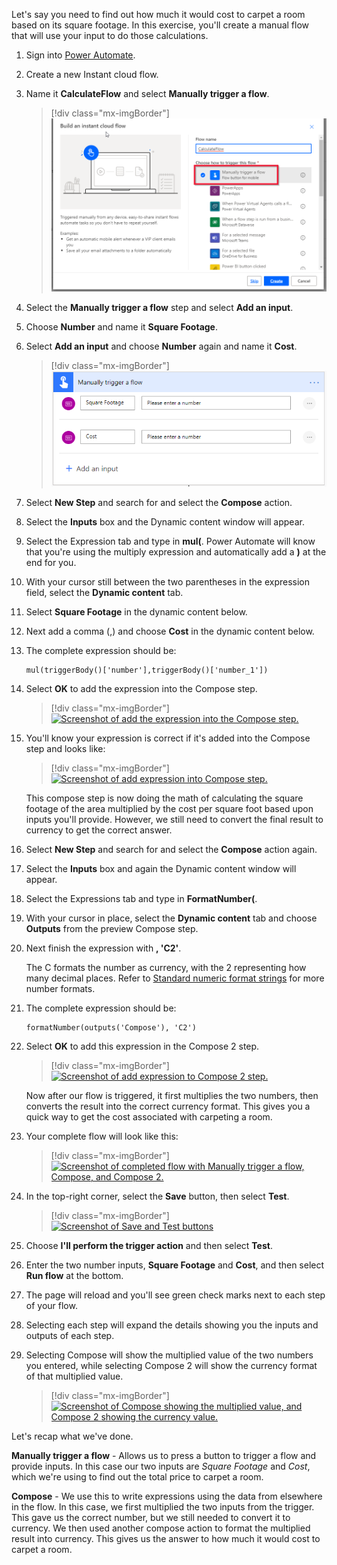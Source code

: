 Let's say you need to find out how much it would cost to carpet a room based on its square footage. In this exercise, you'll create a manual flow that will use your input to do those calculations.

1. Sign into [Power Automate](https://flow.microsoft.com/?azure-portal=true).

1. Create a new Instant cloud flow.

1. Name it **CalculateFlow** and select **Manually trigger a flow**.

   > [!div class="mx-imgBorder"]
   > [![Screenshot of select manually trigger a flow.](../media/manually-trigger-flow-ss.png)](../media/manually-trigger-flow-ss.png#lightbox)

1. Select the **Manually trigger a flow** step and select **Add an input**.

1. Choose **Number** and name it **Square Footage**.

1. Select **Add an input** and choose **Number** again and name it **Cost**.

   > [!div class="mx-imgBorder"]
   > [![Screenshot of choose Number and name it Cost.](../media/cost-ss.png)](../media/cost-ss.png#lightbox)

1. Select **New Step** and search for and select the **Compose** action.

1. Select the **Inputs** box and the Dynamic content window will appear.

1. Select the Expression tab and type in **mul(**. Power Automate will know that you're using the multiply expression and automatically add a **)** at the end for you.

1. With your cursor still between the two parentheses in the expression field, select the **Dynamic content** tab.

1. Select **Square Footage** in the dynamic content below.

1. Next add a comma (,) and choose **Cost** in the dynamic content below.

1. The complete expression should be:

   ```regex
   mul(triggerBody()['number'],triggerBody()['number_1'])
    ```

1. Select **OK** to add the expression into the Compose step.

   > [!div class="mx-imgBorder"]
   > [![Screenshot of add the expression into the Compose step.](../media/add-expression-ss.png)](../media/add-expression-ss.png#lightbox)

1. You'll know your expression is correct if it's added into the Compose step and looks like:

   > [!div class="mx-imgBorder"]
   > [![Screenshot of add expression into Compose step.](../media/correct-expression-ss.png)](../media/correct-expression-ss.png#lightbox)

   This compose step is now doing the math of calculating the square footage of the area multiplied by the cost per square foot based upon inputs you'll provide. However, we still need to convert the final result to currency to get the correct answer.

1. Select **New Step** and search for and select the **Compose** action again.

1. Select the **Inputs** box and again the Dynamic content window will appear.

1. Select the Expressions tab and type in **FormatNumber(**.

1. With your cursor in place, select the **Dynamic content** tab and choose **Outputs** from the preview Compose step.

1. Next finish the expression with **, 'C2'**.

    The C formats the number as currency, with the 2 representing how many decimal places. Refer to [Standard numeric format strings](https://docs.microsoft.com/dotnet/standard/base-types/standard-numeric-format-strings/?azure-portal=true) for more number formats.

1. The complete expression should be:

   ```regex
   formatNumber(outputs('Compose'), 'C2')
    ```

1. Select **OK** to add this expression in the Compose 2 step.

   > [!div class="mx-imgBorder"]
   > [![Screenshot of add expression to Compose 2 step.](../media/add-expression-compose-ss.png)](../media/add-expression-compose-ss.png#lightbox)

   Now after our flow is triggered, it first multiplies the two numbers, then converts the result into the correct currency format. This gives you a quick way to get the cost associated with carpeting a room.

1. Your complete flow will look like this:

   > [!div class="mx-imgBorder"]
   > [![Screenshot of completed flow with Manually trigger a flow, Compose, and Compose 2.](../media/complete-flow-ss.png)](../media/complete-flow-ss.png#lightbox)

1. In the top-right corner, select the **Save** button, then select **Test**.

   > [!div class="mx-imgBorder"]
   > [![Screenshot of Save and Test buttons](../media/save-test-ss.png)](../media/save-test-ss.png#lightbox)

1. Choose **I'll perform the trigger action** and then select **Test**.

1. Enter the two number inputs, **Square Footage** and **Cost**, and then select **Run flow** at the bottom.

1. The page will reload and you'll see green check marks next to each step of your flow.

1. Selecting each step will expand the details showing you the inputs and outputs of each step.

1. Selecting Compose will show the multiplied value of the two numbers you entered, while selecting Compose 2 will show the currency format of that multiplied value.

   > [!div class="mx-imgBorder"]
   > [![Screenshot of Compose showing the multiplied value, and Compose 2 showing the currency value.](../media/value-ss.png)](../media/value-ss.png#lightbox)

Let's recap what we've done.

**Manually trigger a flow** - Allows us to press a button to trigger a flow and provide inputs. In this case our two inputs are *Square Footage* and *Cost*, which we're using to find out the total price to carpet a room.

**Compose** - We use this to write expressions using the data from elsewhere in the flow. In this case, we first multiplied the two inputs from the trigger. This gave us the correct number, but we still needed to convert it to currency. We then used another compose action to format the multiplied result into currency. This gives us the answer to how much it would cost to carpet a room.
